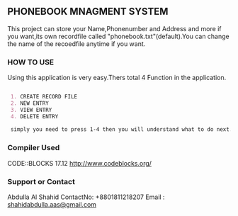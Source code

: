 ## PHONEBOOK MNAGMENT SYSTEM

This project can store your Name,Phonenumber and Address and more if you want,its own recordfile called "phonebook.txt"(default).You can change the name of the recoedfile anytime if you want. 

### HOW TO USE

Using this application is very easy.Thers total 4 Function in the application.

```markdown

 1. CREATE RECORD FILE
 2. NEW ENTRY
 3. VIEW ENTRY
 4. DELETE ENTRY
 
 simply you need to press 1-4 then you will understand what to do next.
```

### Compiler Used

CODE::BLOCKS 17.12
http://www.codeblocks.org/

### Support or Contact

Abdulla Al Shahid
ContactNo: +8801811218207
Email : shahidabdulla.aas@gmail.com
